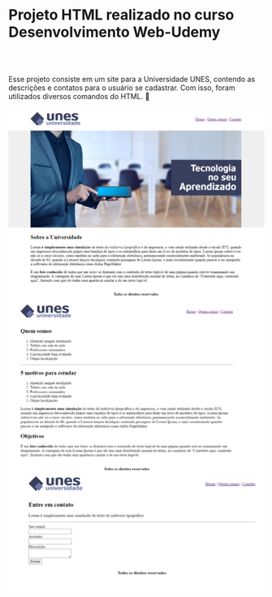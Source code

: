 <h1>Projeto HTML realizado no curso Desenvolvimento Web-Udemy</h1>
<br>
<br>
<p>
  Esse projeto consiste em um site para a Universidade UNES, 
  contendo as descrições e contatos para o usuário se cadastrar. 
  Com isso, foram utilizados diversos comandos do HTML. 🦴
<br>
<br>
<img src="https://github.com/mariadeb28/Projeto-final-HTML/blob/main/Captura%20de%20tela%202024-02-01%20130941.png?raw=true">
<br>
<img src="https://github.com/mariadeb28/Projeto-final-HTML/blob/main/Captura%20de%20tela%202024-02-01%20131014.png?raw=true">
<br>
<img src="https://github.com/mariadeb28/Projeto-final-HTML/blob/main/Captura%20de%20tela%202024-02-01%20131036.png?raw=true">
<br>
  
  
</p>
